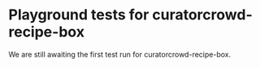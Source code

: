 # Playground tests for curatorcrowd-recipe-box
We are still awaiting the first test run for curatorcrowd-recipe-box.
